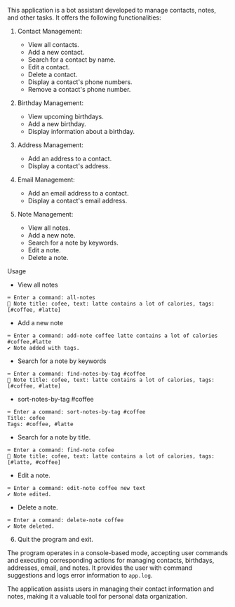 This application is a bot assistant developed to manage contacts, notes, and other tasks. It offers the following functionalities:

1. Contact Management:

   - View all contacts.
   - Add a new contact.
   - Search for a contact by name.
   - Edit a contact.
   - Delete a contact.
   - Display a contact's phone numbers.
   - Remove a contact's phone number.

2. Birthday Management:

   - View upcoming birthdays.
   - Add a new birthday.
   - Display information about a birthday.

3. Address Management:

   - Add an address to a contact.
   - Display a contact's address.

4. Email Management:

   - Add an email address to a contact.
   - Display a contact's email address.

5. Note Management:

   - View all notes.
   - Add a new note.
   - Search for a note by keywords.
   - Edit a note.
   - Delete a note.

Usage
   * View all notes
   ```
   ⌨️ Enter a command: all-notes
   📝 Note title: cofee, text: latte contains a lot of calories, tags: [#coffee, #latte]
   ```
   * Add a new note
   ```
   ⌨️ Enter a command: add-note coffee latte contains a lot of calories #coffee,#latte
   ✔️ Note added with tags.
   ```
   * Search for a note by keywords
   ```
   ⌨️ Enter a command: find-notes-by-tag #coffee
   📝 Note title: cofee, text: latte contains a lot of calories, tags: [#coffee, #latte]
   ```
   * sort-notes-by-tag #coffee
   ```
   ⌨️ Enter a command: sort-notes-by-tag #coffee
   Title: cofee
   Tags: #coffee, #latte   
   ```
   * Search for a note by title.
   ```
   ⌨️ Enter a command: find-note cofee
   📝 Note title: cofee, text: latte contains a lot of calories, tags: [#latte, #coffee]
   ```
   * Edit a note.
   ```
   ⌨️ Enter a command: edit-note coffee new text
   ✔️ Note edited.
   ```

   * Delete a note.
   ```
   ⌨️ Enter a command: delete-note coffee
   ✔️ Note deleted.
   ```

6. Quit the program and exit.

The program operates in a console-based mode, accepting user commands and executing corresponding actions for managing contacts, birthdays, addresses, email, and notes. It provides the user with command suggestions and logs error information to `app.log`.

The application assists users in managing their contact information and notes, making it a valuable tool for personal data organization.

